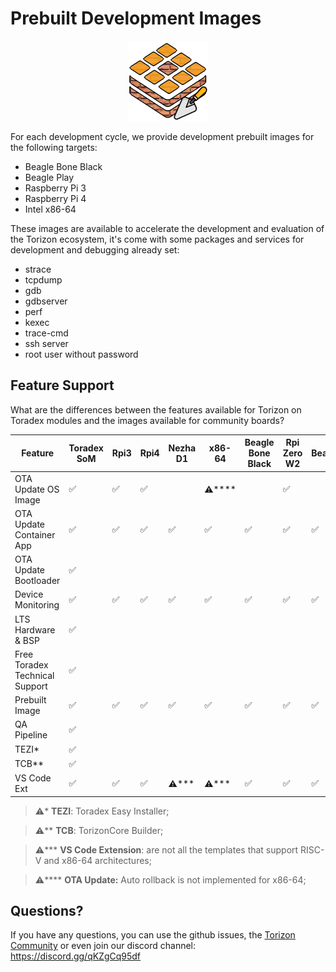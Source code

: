 # Prebuilt Development Images

<p align="center">
  <img src="/assets/img/TCB128.png" alt="TorizonCore Builder Logo">
</p>

For each development cycle, we provide development prebuilt images for the following targets:

- Beagle Bone Black
- Beagle Play
- Raspberry Pi 3
- Raspberry Pi 4
- Intel x86-64

These images are available to accelerate the development and evaluation of the Torizon ecosystem, it's come with some packages and services for development and debugging already set:

- strace
- tcpdump
- gdb
- gdbserver
- perf
- kexec
- trace-cmd
- ssh server
- root user without password

## Feature Support

What are the differences between the features available for Torizon on Toradex modules and the images available for community boards?

| Feature                      | Toradex SoM | Rpi3 | Rpi4 | Nezha D1 | x86-64 | Beagle Bone Black | Rpi Zero W2 | BeaglePlay |
| ---------------------------- | ----------- | ---- | ---- | -------- | ------ | ----------------- | ----------- | ---------- |
| OTA Update OS Image          | ✅           | ✅    | ✅    |          | ⚠️**** |                   | ✅           |            |
| OTA Update Container App     | ✅           | ✅    | ✅    | ✅        | ✅      | ✅                 | ✅           | ✅          |
| OTA Update Bootloader        | ✅           |      |      |          |        |                   |             |            |
| Device Monitoring            | ✅           | ✅    | ✅    | ✅        | ✅      | ✅                 | ✅           | ✅          |
| LTS Hardware & BSP           | ✅           |      |      |          |        |                   |             |            |
| Free Toradex Technical Support       | ✅           |      |      |          |        |                   |             |            |
| Prebuilt Image   | ✅           | ✅    | ✅    | ✅        | ✅      | ✅                 | ✅           | ✅          |
| QA Pipeline         | ✅           |      |      |          |        |                   |             |            |
| TEZI*      | ✅           |      |      |          |        |                   |             |            |
| TCB** | ✅           |      |      |          |        |                   |             |            |
| VS Code Ext | ✅           | ✅    | ✅    | ⚠️***    | ⚠️***  | ✅                 | ✅           | ✅          |

> ⚠️* **TEZI**: Toradex Easy Installer;

> ⚠️** **TCB**: TorizonCore Builder;

> ⚠️*** **VS Code Extension**: are not all the templates that support RISC-V and x86-64 architectures;

> ⚠️**** **OTA Update:** Auto rollback is not implemented for x86-64;

## Questions?

If you have any questions, you can use the github issues, the [Torizon Community](https://community.toradex.com) or even join our discord channel: https://discord.gg/qKZgCq95df
